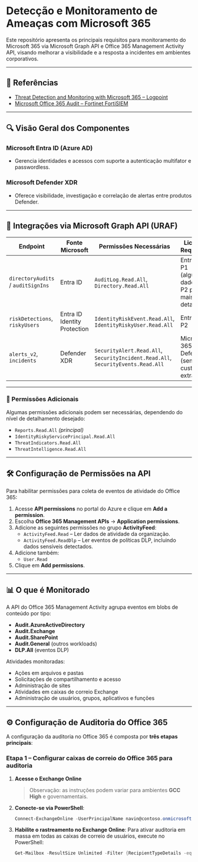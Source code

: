 # Detecção e Monitoramento de Ameaças com Microsoft 365

Este repositório apresenta os principais requisitos para monitoramento do Microsoft 365 via Microsoft Graph API e Office 365 Management Activity API, visando melhorar a visibilidade e a resposta a incidentes em ambientes corporativos.

---

## 📌 Referências
- [Threat Detection and Monitoring with Microsoft 365 – Logpoint](https://www.logpoint.com/en/blog/threat-detection-and-monitoring-with-microsoft-365/)
- [Microsoft Office 365 Audit – Fortinet FortiSIEM](https://docs.fortinet.com/document/fortisiem/7.4.0/external-systems-configuration-guide/514932/microsoft-office365-audit)

---

## 🔍 Visão Geral dos Componentes

### **Microsoft Entra ID** (Azure AD)
- Gerencia identidades e acessos com suporte a autenticação multifator e passwordless.

### **Microsoft Defender XDR**
- Oferece visibilidade, investigação e correlação de alertas entre produtos Defender.

---

## 🔗 Integrações via Microsoft Graph API (URAF)

| Endpoint                           | Fonte Microsoft                | Permissões Necessárias                                                                 | Licença Requerida                                    |
|------------------------------------|---------------------------------|----------------------------------------------------------------------------------------|------------------------------------------------------|
| `directoryAudits` / `auditSignIns` | Entra ID                        | `AuditLog.Read.All`, `Directory.Read.All`                                              | Entra ID P1 (alguns dados); P2 para mais detalhes    |
| `riskDetections`, `riskyUsers`     | Entra ID Identity Protection    | `IdentityRiskEvent.Read.All`, `IdentityRiskyUser.Read.All`                             | Entra ID P2                                          |
| `alerts_v2`, `incidents`           | Defender XDR                    | `SecurityAlert.Read.All`, `SecurityIncident.Read.All`, `SecurityEvents.Read.All`       | Microsoft 365 Defender (sem custo extra)            |

---

### 🔑 Permissões Adicionais
Algumas permissões adicionais podem ser necessárias, dependendo do nível de detalhamento desejado:
- `Reports.Read.All` *(principal)*
- `IdentityRiskyServicePrincipal.Read.All`
- `ThreatIndicators.Read.All`
- `ThreatIntelligence.Read.All`

---

## 🛠️ Configuração de Permissões na API

Para habilitar permissões para coleta de eventos de atividade do Office 365:

1. Acesse **API permissions** no portal do Azure e clique em **Add a permission**.
2. Escolha **Office 365 Management APIs** → **Application permissions**.
3. Adicione as seguintes permissões no grupo **ActivityFeed**:
   - `ActivityFeed.Read` – Ler dados de atividade da organização.
   - `ActivityFeed.ReadDlp` – Ler eventos de políticas DLP, incluindo dados sensíveis detectados.
4. Adicione também:
   - `User.Read`
5. Clique em **Add permissions**.

---

## 📊 O que é Monitorado

A API do Office 365 Management Activity agrupa eventos em blobs de conteúdo por tipo:

- **Audit.AzureActiveDirectory**
- **Audit.Exchange**
- **Audit.SharePoint**
- **Audit.General** (outros workloads)
- **DLP.All** (eventos DLP)

Atividades monitoradas:
- Ações em arquivos e pastas
- Solicitações de compartilhamento e acesso
- Administração de sites
- Atividades em caixas de correio Exchange
- Administração de usuários, grupos, aplicativos e funções

---

## ⚙️ Configuração de Auditoria do Office 365

A configuração da auditoria no Office 365 é composta por **três etapas principais**:

### **Etapa 1 – Configurar caixas de correio do Office 365 para auditoria**
1. **Acesse o Exchange Online**
   > Observação: as instruções podem variar para ambientes **GCC High** e governamentais.
   
2. **Conecte-se via PowerShell**:
   ```powershell
   Connect-ExchangeOnline -UserPrincipalName navin@contoso.onmicrosoft.com
2. **Habilite o rastreamento no Exchange Online**:
Para ativar auditoria em massa em todas as caixas de correio de usuários, execute no PowerShell:  
   ```powershell
   Get-Mailbox -ResultSize Unlimited -Filter {RecipientTypeDetails -eq "UserMailbox"} | Set-Mailbox -AuditEnabled $true
